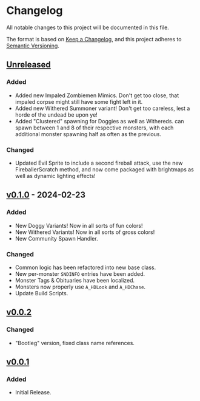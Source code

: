 # Changelog

All notable changes to this project will be documented in this file.

The format is based on [Keep a Changelog](https://keepachangelog.com/en/1.1.0/),
and this project adheres to [Semantic Versioning](https://semver.org/spec/v2.0.0.html).

## [Unreleased]

### Added

-   Added new Impaled Zombiemen Mimics.  Don't get too close, that impaled corpse might still have some fight left in it.
-   Added new Withered Summoner variant!  Don't get too careless, lest a horde of the undead be upon ye!
-   Added "Clustered" spawning for Doggies as well as Withereds.  can spawn between 1 and 8 of their respective monsters, with each additional monster spawning half as often as the previous.

### Changed

-   Updated Evil Sprite to include a second fireball attack, use the new FireballerScratch method, and now come packaged with brightmaps as well as dynamic lighting effects!

## [v0.1.0] - 2024-02-23

### Added

-   New Doggy Variants!  Now in all sorts of fun colors!
-   New Withered Variants!  Now in all sorts of gross colors!
-   New Community Spawn Handler.

### Changed

-   Common logic has been refactored into new base class.
-   New per-monster `SNDINFO` entries have been added.
-   Monster Tags & Obituaries have been localized.
-   Monsters now properly use `A_HDLook` and `A_HDChase`.
-   Update Build Scripts.

## [v0.0.2]

### Changed

-   "Bootleg" version, fixed class name references.

## [v0.0.1]

### Added

-   Initial Release.

[Unreleased]: https://github.com/HDest-Community/HDest-Critters/compare/v0.1.0...HEAD

[v0.1.0]: https://github.com/HDest-Community/HDest-Critters/compare/v0.0.2...v0.1.0

[v0.0.2]: https://github.com/HDest-Community/HDest-Critters/compare/v0.0.1..v0.0.2

[v0.0.1]: https://github.com/HDest-Community/HDest-Critters/releases/tag/v0.0.1
